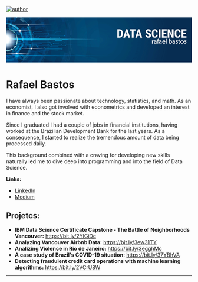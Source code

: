 [![author](https://img.shields.io/badge/author-rrbastos-orange)](https://www.linkedin.com/in/rrbastos/) 

<p align="center">
  <img src="img/github_cover.png" >
</p>

# Rafael Bastos
I have always been passionate about technology, statistics, and math. As an economist, I also got involved with econometrics and developed an interest in finance and the stock market.

Since I graduated I had a couple of jobs in financial institutions, having worked at the Brazilian Development Bank for the last years. As a consequence, I started to realize the tremendous amount of data being processed daily.

This background combined with a craving for developing new skills naturally led me to dive deep into programming and into the field of Data Science.


**Links:**
* [LinkedIn](https://www.linkedin.com/in/rrbastos/)
* [Medium](https://medium.com/@rafa.bastos)


## Projetcs:
* **IBM Data Science Certificate Capstone - The Battle of Neighborhoods Vancouver:** https://bit.ly/2YlGiDc
* **Analyzing Vancouver Airbnb Data:** https://bit.ly/3ew31TY
* **Analizing Violence in Rio de Janeiro:** https://bit.ly/3egghMc
* **A case study of Brazil's COVID-19 situation:** https://bit.ly/37YBhVA
* **Detecting fraudulent credit card operations with machine learning algorithms:** https://bit.ly/2VCrU8W
---




